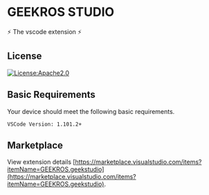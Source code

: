 # GEEKROS STUDIO

⚡ The vscode extension ⚡

## License

[![License:Apache2.0](https://img.shields.io/badge/License-Apache2.0-yellow.svg)](https://opensource.org/licenses/Apache2.0)

## Basic Requirements

Your device should meet the following basic requirements.

```shell
VSCode Version: 1.101.2+
```

## Marketplace

View extension details [https://marketplace.visualstudio.com/items?itemName=GEEKROS.geekstudio](https://marketplace.visualstudio.com/items?itemName=GEEKROS.geekstudio).

